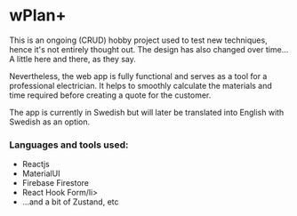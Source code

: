 # wPlan+

This is an ongoing (CRUD) hobby project used to test new techniques, hence it's not entirely thought out. The design has also changed over time... A little here and there, as they say.

Nevertheless, the web app is fully functional and serves as a tool for a professional electrician. It helps to smoothly calculate the materials and time required before creating a quote for the customer.

The app is currently in Swedish but will later be translated into English with Swedish as an option.

### Languages and tools used:

<ul>
  <li>Reactjs</li>
  <li>MaterialUI</li>
  <li>Firebase Firestore</li>
  <li>React Hook Form/li>
  <li>...and a bit of Zustand, etc</li>
</ul>
